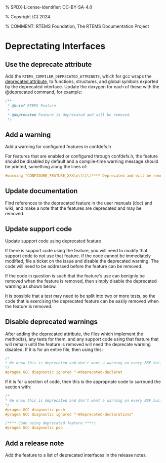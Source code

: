 % SPDX-License-Identifier: CC-BY-SA-4.0

% Copyright (C) 2024.

% COMMENT: RTEMS Foundation, The RTEMS Documentation Project

# Deprectating Interfaces

## Use the deprecate attribute

Add the `RTEMS_COMPILER_DEPRECATED_ATTRIBUTE`, which for gcc wraps the
[deprecated attribute](https://gcc.gnu.org/onlinedocs/gcc/Common-Function-Attributes.html#index-deprecated-function-attribute),
to functions, structures, and global symbols exported by the deprecated
interface. Update the doxygen for each of these with the @deprecated command,
for example:

```c
/**
 * @brief RTEMS Feature
 *
 * @deprecated Feature is deprecated and will be removed.
 */
```

## Add a warning

Add a warning for configured features in confdefs.h

For features that are enabled or configured through confdefs.h, the feature
should be disabled by default and a compile-time warning message should be
printed, something along the lines of:

```c
#warning "CONFIGURE_FEATURE_XXX\n\t\t\t**** Deprecated and will be removed. ****"
```

## Update documentation

Find references to the deprecated feature in the user manuals (doc) and wiki,
and make a note that the features are deprecated and may be removed.

## Update support code

Update support code using deprecated feature

If there is support code using the feature, you will need to modify that support
code to not use that feature. If the code cannot be immediately modified, file a
ticket on the issue and disable the deprecated warning. The code will need to be
addressed before the feature can be removed.

If the code in question is such that the feature's use can benignly be removed
when the feature is removed, then simply disable the deprecated warning as shown
below.

It is possible that a test may need to be split into two or more tests, so the
code that is exercising the deprecated feature can be easily removed when the
feature is removed.

## Disable deprecated warnings

After adding the deprecated attribute, the files which implement the method(s),
any tests for them, and any support code using that feature that will remain
until the feature is removed will need the deprecate warning disabled. If it is
for an entire file, then using this:

```c
/*
* We know this is deprecated and don't want a warning on every BSP built.
*/
#pragma GCC diagnostic ignored "-Wdeprecated-declarat
```

If it is for a section of code, then this is the appropriate code to surround
the section with:

```c
/*
* We know this is deprecated and don't want a warning on every BSP built.
*/
#pragma GCC diagnostic push
#pragma GCC diagnostic ignored "-Wdeprecated-declarations"

/**** Code using deprecated feature ****/
#pragma GCC diagnostic pop
```

## Add a release note

Add the feature to a list of deprecated interfaces in the release notes.

